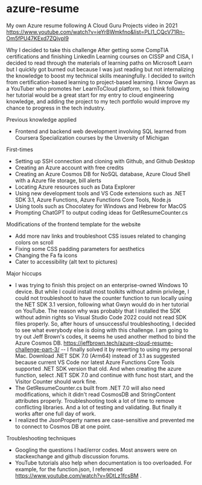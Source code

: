 # azure-resume
My own Azure resume following A Cloud Guru Projects video in 2021 https://www.youtube.com/watch?v=ieYrBWmkfno&list=PLI1_CQcV71Rn-Om5fPU47KExd7ZQjvpl9


Why I decided to take this challenge
After getting some CompTIA certifications and finishing LinkedIn Learning courses on CISSP and CISA, I decided to read through the materials of learning paths on Microsoft Learn but I quickly got burned out because I was just reading but not internalizing the knowledge to boost my technical skills meaningfully. I decided to switch from certification-based learning to project-based learning. I know Gwyn as a YouTuber who promotes her LearnToCloud platform, so I think following her tutorial would be a great start for my entry to cloud engineering knowledge, and adding the project to my tech portfolio would improve my chance to progress in the tech industry.

Previous knowledge applied
- Frontend and backend web development involving SQL learned from Coursera Specialization courses by the Unversity of Michigan

First-times
- Setting up SSH connection and cloning with Github, and Github Desktop
- Creating an Azure account with free credits
- Creating an Azure Cosmos DB for NoSQL database, Azure Cloud Shell with a Azure file storage, bill alerts
- Locating Azure resources such as Data Explorer
- Using new development tools and VS Code extensions such as .NET SDK 3.1, Azure Functions, Azure Functions Core Tools, Node.js
- Using tools such as Chocolatey for Windows and Hebrew for MacOS
- Prompting ChatGPT to output coding ideas for GetResumeCounter.cs

Modifications of the frontend template for the website
- Add more nav links and troubleshoot CSS issues related to changing colors on scroll
- Fixing some CSS padding parameters for aesthetics
- Changing the Fa fa icons
- Cater to accessibility (alt text to pictures)

Major hiccups
- I was trying to finish this project on an enterprise-owned Windows 10 device. But while I could install most toolkits without admin privilege, I could not troubleshoot to have the counter function to run locally using the NET SDK 3.1 version, following what Gwyn would do in her tutorial on YouTube. The reason why was probably that I installed the SDK without admin rights so Visual Studio Code 2022 could not read SDK files properly. So, after hours of unsuccessful troubleshooting, I decided to see what everybody else is doing with this challenge. I am going to try out Jeff Brown's codes, it seems he used another method to bind the Azure Cosmos DB. https://jeffbrown.tech/azure-cloud-resume-challenge-part-3/
-- I finally solved it by reverting to using my personal Mac. Download .NET SDK 7.0 (Arm64) instead of 3.1 as suggested because current VS Code nor latest Azure Functions Core Tools supported .NET SDK version that old. And when creating the azure function, select .NET SDK 7.0 and continue with func host start, and the Visitor Counter should work fine.
- The GetResumeCounter.cs built from .NET 7.0 will also need modifications, which it didn't read CosmosDB and StringContent attributes properly. Troubleshooting took a lot of time to remove conflicting libraries. And a lot of testing and validating. But finally it works after one full day of work.
- I realized the JsonProperty names are case-sensitive and prevented me to connect to Cosmos DB at one point.

Troubleshooting techniques
- Googling the questions I had/error codes. Most answers were on stackexchange and github discussion forums.
- YouTube tutorials also help when documentation is too overloaded. For example, for the function.json, I referenced https://www.youtube.com/watch?v=9DtLz1fcsBM .
